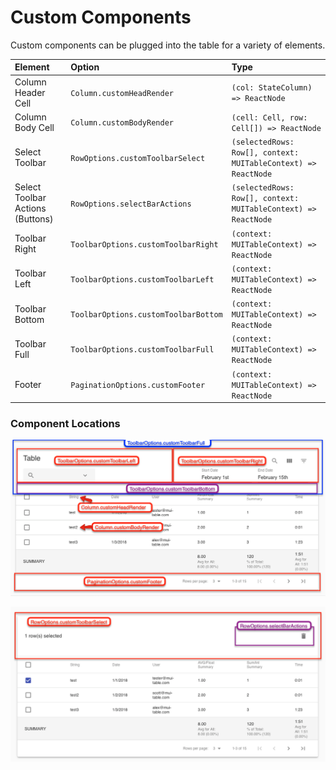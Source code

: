 # Custom Components

Custom components can be plugged into the table for a variety of elements.

| Element | Option  | Type |
| :--- | :--- | :--- |
| Column Header Cell | `Column.customHeadRender` | `(col: StateColumn) => ReactNode` |
| Column Body Cell | `Column.customBodyRender` | `(cell: Cell, row: Cell[]) => ReactNode` |
| Select Toolbar | `RowOptions.customToolbarSelect` | `(selectedRows: Row[], context: MUITableContext) => ReactNode` |
| Select Toolbar Actions \(Buttons\) | `RowOptions.selectBarActions` | `(selectedRows: Row[], context: MUITableContext) => ReactNode` |
| Toolbar Right | `ToolbarOptions.customToolbarRight` | `(context: MUITableContext) => ReactNode` |
| Toolbar Left | `ToolbarOptions.customToolbarLeft` | `(context: MUITableContext) => ReactNode` |
| Toolbar Bottom | `ToolbarOptions.customToolbarBottom` | `(context: MUITableContext) => ReactNode` |
| Toolbar Full | `ToolbarOptions.customToolbarFull` | `(context: MUITableContext) => ReactNode` |
| Footer | `PaginationOptions.customFooter` | `(context: MUITableContext) => ReactNode` |

### Component Locations

![Custom Render Locations](../.gitbook/assets/image%20%289%29.png)

![Custom Render Locations](../.gitbook/assets/image%20%288%29.png)

